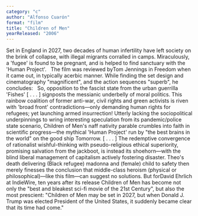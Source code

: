 ```yaml
---
category: "c"
author: "Alfonso Cuarón"
format: "film"
title: "Children of Men"
yearReleased: "2006"
---
```

Set in England in 2027, two decades of human infertility have left society on the brink of collapse, with illegal migrants corralled in camps. Miraculously, a 'fugee' is found to be pregnant, and is helped to find sanctuary with the 'Human Project'.
 
The film was reviewed byTom Jennings in Freedom when it came out, in typically acerbic manner. While finding the set design and cinematography "magnificent", and the action sequences "superb", he concludes:
 
So, opposition to the fascist state from the urban guerrilla 'Fishes' [ . . . ] signposts the messianic underbelly of moral politics. This rainbow coalition of former anti-war, civil rights and green activists is riven with 'broad front' contradictions—only demanding human rights for refugees; yet launching armed insurrection! Utterly lacking the sociopolitical underpinnings to wring interesting speculation from its pandemic/police state scenario, Children of Men's naff nativity parable crumbles into faith in scientific progress—the mythical 'Human Project' run by "the best brains in the world" on the good ship Tomorrow. [ . . . ] The redemptive convergence of rationalist wishful-thinking with pseudo-religious ethical superiority, promising salvation from the jackboot, is instead its shoehorn—with the blind liberal management of capitalism actively fostering disaster. Theo's death delivering (Black refugee) madonna and (female) child to safety then merely finesses the conclusion that middle-class heroism (physical or philosophical)—like this film—can suggest no solutions.
But forDavid Ehrlich at IndieWire, ten years after its release Children of Men has become not only the "best and bleakest sci-fi movie of the 21st Century", but also the most prescient: "Children of Men may be set in 2027, but when Donald J. Trump was elected President of the United States, it suddenly became clear that its time had come."
 